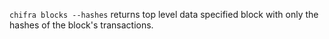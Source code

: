 `chifra blocks --hashes` returns top level data specified block with only
the hashes of the block's transactions.
